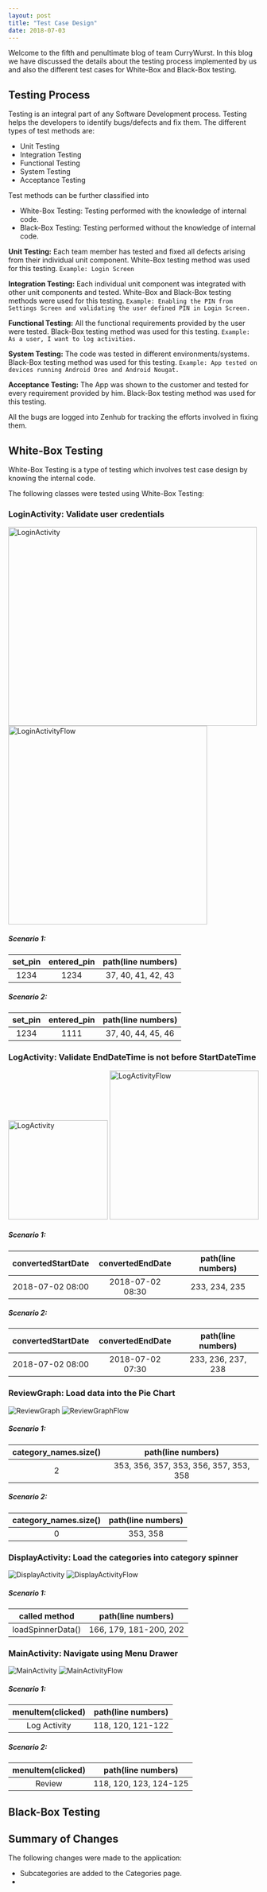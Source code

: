 ```yaml
---
layout: post
title: "Test Case Design"
date: 2018-07-03
---
```


Welcome to the fifth and penultimate blog of team CurryWurst. In this blog we have discussed the details about the testing process implemented by us and also the different test cases for White-Box and Black-Box testing. 

## Testing Process

Testing is an integral part of any Software Development process. Testing helps the developers to identify bugs/defects and fix them.
The different types of test methods are:
* Unit Testing
* Integration Testing
* Functional Testing
* System Testing
* Acceptance Testing

Test methods can be further classified into 
* White-Box Testing: Testing performed with the knowledge of internal code.
* Black-Box Testing: Testing performed without the knowledge of internal code.

**Unit Testing:** Each team member has tested and fixed all defects arising from their individual unit component. White-Box testing method was used for this testing. `Example: Login Screen`

**Integration Testing:** Each individual unit component was integrated with other unit components and tested. White-Box and Black-Box testing methods were used for this testing. `Example: Enabling the PIN from Settings Screen and validating the user defined PIN in Login Screen.`

**Functional Testing:** All the functional requirements provided by the user were tested. Black-Box testing method was used for this testing. `Example: As a user, I want to log activities.`

**System Testing:** The code was tested in different environments/systems. Black-Box testing method was used for this testing. `Example: App tested on devices running Android Oreo and Android Nougat.`

**Acceptance Testing:** The App was shown to the customer and tested for every requirement provided by him. Black-Box testing method was used for this testing. 

All the bugs are logged into Zenhub for tracking the efforts involved in fixing them.  

## White-Box Testing

White-Box Testing is a type of testing which involves test case design by knowing the internal code.

The following classes were tested using White-Box Testing:

### LoginActivity: Validate user credentials

<img src="{{site.baseurl}}/images/LoginActivity.png" alt="LoginActivity" height="400" width="500"><img src="{{site.baseurl}}/images/LoginActivityFlow.png" alt="LoginActivityFlow" height="400">

##### Scenario 1:

| set_pin  | entered_pin  | path(line numbers) |
|:--------:|:------------:|:------------------:|
| 1234     | 1234         | 37, 40, 41, 42, 43     |

##### Scenario 2:

| set_pin  | entered_pin  | path(line numbers) |
|:--------:|:------------:|:------------------:|
| 1234     | 1111         | 37, 40, 44, 45, 46     |

### LogActivity: Validate EndDateTime is not before StartDateTime

<img src="{{site.baseurl}}/images/LogActivity.png" alt="LogActivity" height="200">

<img src="{{site.baseurl}}/images/LogActivityFlow.png" alt="LogActivityFlow" height="300">

##### Scenario 1:

| convertedStartDate  | convertedEndDate  | path(line numbers) |
|:-------------------:|:-----------------:|:------------------:|
| 2018-07-02 08:00    | 2018-07-02 08:30  | 233, 234, 235        |

##### Scenario 2:

| convertedStartDate  | convertedEndDate  | path(line numbers) |
|:-------------------:|:-----------------:|:------------------:|
| 2018-07-02 08:00    | 2018-07-02 07:30  | 233, 236, 237, 238    |

### ReviewGraph: Load data into the Pie Chart

<img src="{{site.baseurl}}/images/ReviewGraph.png" alt="ReviewGraph">

<img src="{{site.baseurl}}/images/ReviewGraphFlow.png" alt="ReviewGraphFlow">

##### Scenario 1:

| category_names.size()  | path(line numbers)                     |
|:----------------------:|:--------------------------------------:|
| 2                      | 353, 356, 357, 353, 356, 357, 353, 358        |

##### Scenario 2:

| category_names.size()  | path(line numbers)|
|:----------------------:|:--------------:|
| 0                      | 353, 358        |

### DisplayActivity: Load the categories into category spinner

<img src="{{site.baseurl}}/images/DisplayActivity.png" alt="DisplayActivity">

<img src="{{site.baseurl}}/images/DisplayActivityFlow.png" alt="DisplayActivityFlow">

##### Scenario 1:

| called method  | path(line numbers) |
|:-----------------:|:-------------------:|
| loadSpinnerData() | 166, 179, 181-200, 202 |

### MainActivity: Navigate using Menu Drawer

<img src="{{site.baseurl}}/images/MainActivity.png" alt="MainActivity">

<img src="{{site.baseurl}}/images/MainActivityFlow.png" alt="MainActivityFlow">

##### Scenario 1:

| menuItem(clicked) | path(line numbers) |
|:-----------------:|:-------------------:|
| Log Activity | 118, 120, 121-122 |

##### Scenario 2:

| menuItem(clicked) | path(line numbers) |
|:-----------------:|:-------------------:|
| Review | 118, 120, 123, 124-125 |

## Black-Box Testing

## Summary of Changes

The following changes were made to the application:
* Subcategories are added to the Categories page.
* 

